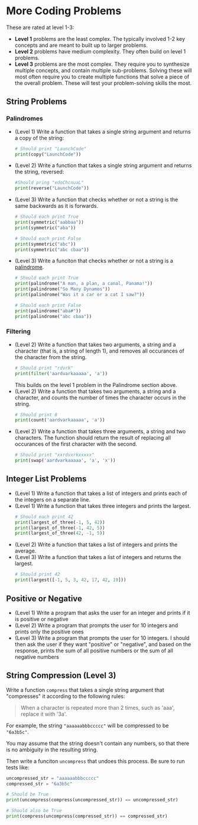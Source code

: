 # More Coding Problems

These are rated at level 1-3:

- **Level 1** problems are the least complex. The typically involved 1-2 key concepts and are meant to built up to larger problems.
- **Level 2** problems have medium complexity. They often build on level 1 problems.
- **Level 3** problems are the most complex. They require you to synthesize multiple concepts, and contain multiple sub-problems. Solving these will most often require you to create multiple functions that solve a piece of the overall problem. These will test your problem-solving skills the most.

## String Problems

### Palindromes

- (Level 1) Write a function that takes a single string argument and returns a copy of the string:
    ```python
    # Should print "LaunchCode"
    print(copy("LaunchCode"))
    ```
- (Level 2) Write a function that takes a single string argument and returns the string, reversed:
    ```python
    #Should pring "edoChcnuaL"
    print(reverse("LaunchCode"))
- (Level 3) Write a function that checks whether or not a string is the same backwards as it is forwards.
    ```python
    # Should each print True
    print(symmetric("aabbaa"))
    print(symmetric("aba"))

    # Should each print False
    print(symmetric("abc"))
    print(symmetric("abc cbaa"))
    ```
- (Level 3) Write a funciton that checks whether or not a string is a [palindrome](https://en.wikipedia.org/wiki/Palindrome).
    ```python
    # Should each print True
    print(palindrome("A man, a plan, a canal, Panama!"))
    print(palindrome("So Many Dynamos"))
    print(palindrome("Was it a car or a cat I saw?"))

    # Should each print False
    print(palindrome("aba#"))
    print(palindrome("abc cbaa"))
    ```

### Filtering

- (Level 2) Write a function that takes two arguments, a string and a character (that is, a string of length 1), and removes all occurances of the character from the string.
    ```python
    # Should print "rdvrk"
    print(filter('aardvarkaaaaa', 'a'))
    ```
    This builds on the level 1 problem in the Palindrome section above.
- (Level 2) Write a function that takes two arguments, a string and a character, and counts the number of times the character occurs in the string.
    ```python
    # Should print 8
    print(count('aardvarkaaaaa', 'a'))
    ```
- (Level 2) Write a function that takes three arguments, a string and two characters. The function should return the result of replacing all occurances of the first character with the second.
    ```python
    # Should print "xxrdvxrkxxxxx"
    print(swap('aardvarkaaaaa', 'a', 'x'))
    ```
## Integer List Problems

- (Level 1) Write a function that takes a list of integers and prints each of the integers on a separate line.
- (Level 1) Write a function that takes three integers and prints the largest.
    ```python
    # Should each print 42
    print(largest_of_three(-1, 5, 42))
    print(largest_of_three(-1, 42, 5))
    print(largest_of_three(42, -1, 5))
    ```
- (Level 2) Write a function that takes a list of integers and prints the average.
- (Level 3) Write a function that takes a list of integers and returns the largest.
    ```python
    # Should print 42
    print(largest([-1, 5, 3, 42, 17, 42, 19]))
    ```

## Positive or Negative

- (Level 1) Write a program that asks the user for an integer and prints if it is positive or negative
- (Level 2) Write a program that prompts the user for 10 integers and prints only the positive ones
- (Level 3) Write a program that prompts the user for 10 integers. I should then ask the user if they want "positive" or "negative", and based on the response, prints the sum of all positive numbers or the sum of all negative numbers

## String Compression (Level 3)

Write a function `compress` that takes a single string argument that "compresses" it according to the following rules:

> When a character is repeated more than 2 times, such as 'aaa', replace it with '3a'.

For example, the string `"aaaaaabbbccccc"` will be compressed to be `"6a3b5c"`.

You may assume that the string doesn't contain any numbers, so that there is no ambiguity in the resulting string.

Then write a funciton `uncompress` that undoes this process. Be sure to run tests like:

```python
uncompressed_str = "aaaaaabbbccccc"
compressed_str = "6a3b5c"

# Should be True
print(uncompress(compress(uncompressed_str)) == uncompressed_str)

# Should also be True
print(compress(uncompress(compressed_str)) == compressed_str)
```

